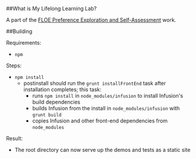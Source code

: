 ##What is My Lifelong Learning Lab?

A part of the [FLOE Preference Exploration and Self-Assessment](https://wiki.fluidproject.org/display/fluid/%28Floe%29+Preference+Exploration+and+Self-Assessment) work.

##Building

Requirements:
* `npm`

Steps:
* `npm install`
    * postinstall should run the `grunt installFrontEnd` task after installation completes; this task:
        * runs `npm install` in `node_modules/infusion` to install Infusion's build dependencies
        * builds Infusion from the install in `node_modules/infusion` with `grunt build`
        * copies Infusion and other front-end dependencies from `node_modules`

Result:
* The root directory can now serve up the demos and tests as a static site
